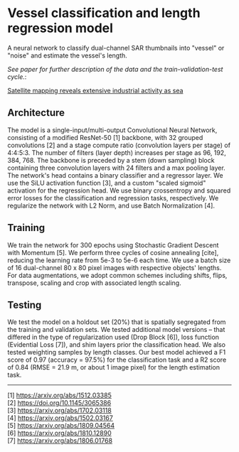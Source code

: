 # Vessel classification and length regression model

A neural network to classify dual-channel SAR thumbnails into "vessel" or "noise" and estimate the vessel's length.

_See paper for further description of the data and the train-validation-test cycle._:

[Satellite mapping reveals extensive industrial activity as sea](http://#)

## Architecture

The model is a single-input/multi-output Convolutional Neural Network, consisting of a modified ResNet-50 [1] backbone, with 32 grouped convolutions [2] and a stage compute ratio (convolution layers per stage) of 4:4:5:3. The number of filters (layer depth) increases per stage as 96, 192, 384, 768. The backbone is preceded by a stem (down sampling) block containing three convolution layers with 24 filters and a max pooling layer. The network's head contains a binary classifier and a regressor layer. We use the SiLU activation function [3], and a custom "scaled sigmoid" activation for the regression head. We use binary crossentropy and squared error losses for the classification and regression tasks, respectively. We regularize the network with L2 Norm, and use Batch Normalization [4]. 

## Training

We train the network for 300 epochs using Stochastic Gradient Descent with Momentum [5]. We perform three cycles of cosine annealing [cite], reducing the learning rate from 5e-3 to 5e-6 each time. We use a batch size of 16 dual-channel 80 x 80 pixel images with respective objects' lengths. For data augmentations, we adopt common schemes including shifts, flips, transpose, scaling and crop with associated length scaling.

## Testing

We test the model on a holdout set (20%) that is spatially segregated from the training and validation sets. We tested additional model versions – that differed in the type of regularization used (Drop Block [6]), loss function (Evidential Loss [7]), and shim layers prior the classification head. We also tested weighting samples by length classes. Our best model achieved a F1 score of 0.97 (accuracy = 97.5%) for the classification task and a R2 score of 0.84 (RMSE = 21.9 m, or about 1 image pixel) for the length estimation task.

---

[1] https://arxiv.org/abs/1512.03385   
[2] https://doi.org/10.1145/3065386  
[3] https://arxiv.org/abs/1702.03118  
[4] https://arxiv.org/abs/1502.03167  
[5] https://arxiv.org/abs/1809.04564  
[6] https://arxiv.org/abs/1810.12890  
[7] https://arxiv.org/abs/1806.01768  
